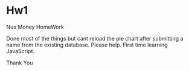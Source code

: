 # Hw1
Nus Money HomeWork


Done most of the things but cant reload the pie chart after submitting a name from the existing database. Please help. First time learning JavaScript.


Thank You
